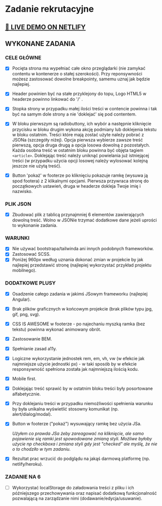 # Zadanie rekrutacyjne

## [🔗 LIVE DEMO ON NETLIFY](https://66931069997015a7c28c6040--dulcet-tulumba-08731f.netlify.app/)

## WYKONANE ZADANIA

### CELE GŁÓWNE

- [x] Pocięta strona ma wypełniać całe okno przeglądarki (nie zamykać contentu w kontenerze o stałej szerokości). Przy reponsywności możesz zastosować dowolne breakpointy, samemu uznaj jak będzie najlepiej.

- [x] Header powinien być na stałe przyklejony do topu, Logo HTML5 w headerze powinno linkować do '/' .

- [x] Stopka strony w przypadku małej ilości treści w contencie powinna i tak być na samym dole strony a nie 'doklejać' się pod contentem.

- [x] W bloku pierwszym są radiobuttony, ich wybór a następnie kliknięcie przycisku w bloku drugim wykona akcję podmiany lub doklejenia tekstu w bloku ostatnim. Treści które mają zostać użyte należy pobrać z JSONa (szczegóły niżej). Opcja pierwsza wybierze zawsze treść pierwszą, opcja druga drugą a opcja losowa dowolną z pozostałych. Każda osobna treść w ostatnim bloku powinna być objęta tagiem `<article>`. Doklejając treść należy uniknąć powielania już istniejącej treści (w przypadku użycia opcji losowej należy wylosować kolejną jeszcze nie użytą treść).

- [x] Button 'pokaż' w footerze po kliknięciu pokazuje ramkę (wysuwa ją spod footera) z 2 klikalnymi opcjami. Pierwsza przywraca stronę do początkowych ustawień, druga w headerze dokleja Twoje imię i nazwisko.

### PLIK JSON

- [x] Zbudować plik z tablicą przynajmniej 6 elementów zawierających dowolną treść. Wolno w JSONie trzymać dodatkowe dane jeżeli uprości to wykonanie zadania.

### WARUNKI

- [x] Nie używać bootstrapa/tailwinda ani innych podobnych frameworków.
- [x] Zastosować SCSS.
- [x] Poniżej 960px według uznania dokonać zmian w projekcie by jak najlepiej przedstawić stronę (najlepiej wykorzystać przykład projektu mobilnego).

### DODATKOWE PLUSY

- [x] Osadzenie całego zadania w jakimś JSowym frameworku (najlepiej Angular).
- [x] Brak plików graficznych w końcowym projekcie (brak plików typu jpg, gif, png, svg).
- [x] CSS IS AWESOME w footerze - po najechaniu myszką ramka (bez tekstu) powinna wykonać animowany obrót.
- [x] Zastosowanie BEM.
- [x] Spełnianie zasad a11y.
- [x] Logiczne wykorzystanie jednostek rem, em, vh, vw (w efekcie jak najmniejsze użycie jednostki px) - w taki sposób by w efekcie responsywność spełniona została jak najmniejszą ilością kodu.
- [x] Mobile first.
- [x] Doklejając treść sprawić by w ostatnim bloku treści były posortowane alfabetycznie.
- [x] Przy doklejaniu treści w przypadku niemożliwości spełnienia warunku by była unikalna wyświetlić stosowny komunikat (np. alert/dialog/modal).
- [x] Button w footerze ("pokaż") wysuwający ramkę bez użycia JSa.

  _Użyłem co prawda JSa żeby zareagować na kliknięcie, ale samo pojawienie się ramki jest spowodowane zmianą styli. Możliwe byłoby użycie np checkboxa i zmiana styli gdy jest "checked" ale myślę, że nie o to chodziło w tym zadaniu._

- [x] Rezultat prac wrzucić do podglądu na jakąś darmową platformę (np. netlify/heroku).

### ZADANIE NA 6

- [ ] Wykorzystać localStorage do załadowania treści z pliku i ich późniejszego przechowywania oraz napisać dodatkową funkcjonalność pozwalającą na zarządzanie nimi (dodawanie/edycja/usuwanie).

